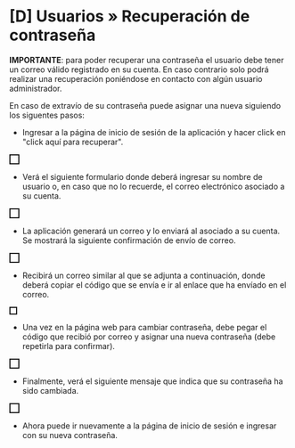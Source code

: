[D] Usuarios &raquo; Recuperación de contraseña
=======================================================================

**IMPORTANTE**: para poder recuperar una contraseña el usuario debe tener un
correo válido registrado en su cuenta. En caso contrario solo podrá realizar una
recuperación poniéndose en contacto con algún usuario administrador.

En caso de extravío de su contraseña puede asignar una nueva siguiendo los 
siguentes pasos:

- Ingresar a la página de inicio de sesión de la aplicación y hacer click en "click aquí para recuperar".

<div class="center">
    <img src="{_base}/img/documentacion/sistema/usuarios/recuperar_contrasenia/01_formulario_ingreso.png" alt="" style="border:2px solid;padding:0.5em"/>
</div>

- Verá el siguiente formulario donde deberá ingresar su nombre de usuario o, en caso que no lo recuerde, el correo electrónico asociado a su cuenta.

<div class="center">
    <img src="{_base}/img/documentacion/sistema/usuarios/recuperar_contrasenia/02_formulario_usuario_email.png" alt="" style="border:2px solid;padding:0.5em"/>
</div>

- La aplicación generará un correo y lo enviará al asociado a su cuenta.  Se mostrará la siguiente confirmación de envío de correo.

<div class="center">
    <img src="{_base}/img/documentacion/sistema/usuarios/recuperar_contrasenia/03_confirmacion_email_enviado.png" alt="" style="border:2px solid;padding:0.5em"/>
</div>

- Recibirá un correo similar al que se adjunta a continuación, donde deberá copiar el código que se envía e ir al enlace que ha envíado en el correo.

<div class="center">
    <img src="{_base}/img/documentacion/sistema/usuarios/recuperar_contrasenia/04_email_enviado.png" alt="" style="border:2px solid;padding:5px;max-width:700px"/>
</div>

- Una vez en la página web para cambiar contraseña, debe pegar el código que recibió por correo y asignar una nueva contraseña (debe repetirla para confirmar).

<div class="center">
    <img src="{_base}/img/documentacion/sistema/usuarios/recuperar_contrasenia/05_cambio_contrasenia.png" alt="" style="border:2px solid;padding:0.5em"/>
</div>

- Finalmente, verá el siguiente mensaje que indica que su contraseña ha sido cambiada.

<div class="center">
    <img src="{_base}/img/documentacion/sistema/usuarios/recuperar_contrasenia/06_confirmacion_cambio_contrasenia.png" alt="" style="border:2px solid;padding:0.5em"/>
</div>

- Ahora puede ir nuevamente a la página de inicio de sesión e ingresar con su nueva contraseña.
